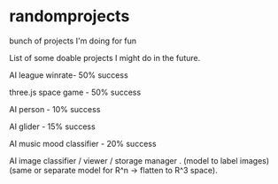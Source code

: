 # randomprojects
bunch of projects I'm doing for fun

List of some doable projects I might do in the future.

AI league winrate- 50% success

three.js space game - 50% success

AI person - 10% success

AI glider - 15% success

AI music mood classifier - 20% success

AI image classifier / viewer / storage manager . 
	(model to label images)
	(same or separate model for R^n -> flatten to R^3 space).

